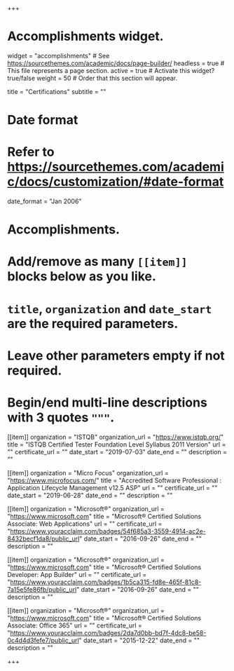 +++
# Accomplishments widget.
widget = "accomplishments"  # See https://sourcethemes.com/academic/docs/page-builder/
headless = true  # This file represents a page section.
active = true  # Activate this widget? true/false
weight = 50  # Order that this section will appear.

title = "Certifications"
subtitle = ""

# Date format
#   Refer to https://sourcethemes.com/academic/docs/customization/#date-format
date_format = "Jan 2006"

# Accomplishments.
#   Add/remove as many `[[item]]` blocks below as you like.
#   `title`, `organization` and `date_start` are the required parameters.
#   Leave other parameters empty if not required.
#   Begin/end multi-line descriptions with 3 quotes `"""`.

[[item]]
  organization = "ISTQB"
  organization_url = "https://www.istqb.org/"
  title = "ISTQB Certified Tester Foundation Level Syllabus 2011 Version"
  url = ""
  certificate_url = ""
  date_start = "2019-07-03"
  date_end = ""
  description = ""

[[item]]
  organization = "Micro Focus"
  organization_url = "https://www.microfocus.com/"
  title = "Accredited Software Professional : Application Lifecycle Management v12.5 ASP"
  url = ""
  certificate_url = ""
  date_start = "2019-06-28"
  date_end = ""
  description = ""

[[item]]
  organization = "Microsoft®"
  organization_url = "https://www.microsoft.com"
  title = "Microsoft® Certified Solutions Associate: Web Applications"
  url = ""
  certificate_url = "https://www.youracclaim.com/badges/54f685a3-3559-4914-ac2e-8432becf1da8/public_url"
  date_start = "2016-09-26"
  date_end = ""
  description = ""

  [[item]]
  organization = "Microsoft®"
  organization_url = "https://www.microsoft.com"
  title = "Microsoft® Certified Solutions Developer: App Builder"
  url = ""
  certificate_url = "https://www.youracclaim.com/badges/1b5ca315-fd8e-465f-81c8-7a15e5fe86fb/public_url"
  date_start = "2016-09-26"
  date_end = ""
  description = ""

  [[item]]
  organization = "Microsoft®"
  organization_url = "https://www.microsoft.com"
  title = "Microsoft® Certified Solutions Associate: Office 365"
  url = ""
  certificate_url = "https://www.youracclaim.com/badges/2da7d0bb-bd7f-4dc8-be58-0c4d4d3fefe7/public_url"
  date_start = "2015-12-22"
  date_end = ""
  description = ""

+++
